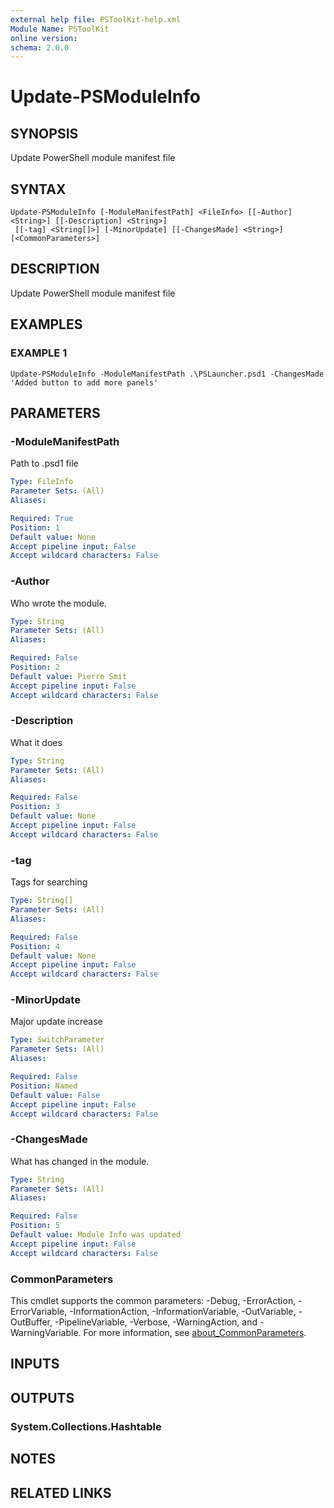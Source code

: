```yaml
---
external help file: PSToolKit-help.xml
Module Name: PSToolKit
online version:
schema: 2.0.0
---
```


# Update-PSModuleInfo

## SYNOPSIS
Update PowerShell module manifest file

## SYNTAX

```
Update-PSModuleInfo [-ModuleManifestPath] <FileInfo> [[-Author] <String>] [[-Description] <String>]
 [[-tag] <String[]>] [-MinorUpdate] [[-ChangesMade] <String>] [<CommonParameters>]
```

## DESCRIPTION
Update PowerShell module manifest file

## EXAMPLES

### EXAMPLE 1
```
Update-PSModuleInfo -ModuleManifestPath .\PSLauncher.psd1 -ChangesMade 'Added button to add more panels'
```

## PARAMETERS

### -ModuleManifestPath
Path to .psd1 file

```yaml
Type: FileInfo
Parameter Sets: (All)
Aliases:

Required: True
Position: 1
Default value: None
Accept pipeline input: False
Accept wildcard characters: False
```

### -Author
Who wrote the module.

```yaml
Type: String
Parameter Sets: (All)
Aliases:

Required: False
Position: 2
Default value: Pierre Smit
Accept pipeline input: False
Accept wildcard characters: False
```

### -Description
What it does

```yaml
Type: String
Parameter Sets: (All)
Aliases:

Required: False
Position: 3
Default value: None
Accept pipeline input: False
Accept wildcard characters: False
```

### -tag
Tags for searching

```yaml
Type: String[]
Parameter Sets: (All)
Aliases:

Required: False
Position: 4
Default value: None
Accept pipeline input: False
Accept wildcard characters: False
```

### -MinorUpdate
Major update increase

```yaml
Type: SwitchParameter
Parameter Sets: (All)
Aliases:

Required: False
Position: Named
Default value: False
Accept pipeline input: False
Accept wildcard characters: False
```

### -ChangesMade
What has changed in the module.

```yaml
Type: String
Parameter Sets: (All)
Aliases:

Required: False
Position: 5
Default value: Module Info was updated
Accept pipeline input: False
Accept wildcard characters: False
```

### CommonParameters
This cmdlet supports the common parameters: -Debug, -ErrorAction, -ErrorVariable, -InformationAction, -InformationVariable, -OutVariable, -OutBuffer, -PipelineVariable, -Verbose, -WarningAction, and -WarningVariable. For more information, see [about_CommonParameters](http://go.microsoft.com/fwlink/?LinkID=113216).

## INPUTS

## OUTPUTS

### System.Collections.Hashtable
## NOTES

## RELATED LINKS
